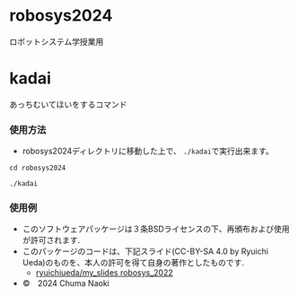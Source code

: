 # robosys2024
ロボットシステム学授業用

# kadai
あっちむいてほいをするコマンド

### 使用方法
- robosys2024ディレクトリに移動した上で、
`./kadai`で実行出来ます。

```
cd robosys2024
```
```
./kadai
```

### 使用例
- このソフトウェアパッケージは３条BSDライセンスの下、再頒布および使用が許可されます.
- このパッケージのコードは、下記スライド(CC-BY-SA 4.0 by Ryuichi Ueda)のものを、本人の許可を得て自身の著作としたものです.
    - [ryuichiueda/my_slides robosys_2022](https://github.com/ryuichiueda/my_slides/tree/master/robosys_2022)
- ©　2024 Chuma Naoki

